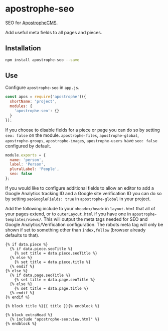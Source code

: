 # apostrophe-seo

SEO for [ApostropheCMS](http://apostrophecms.org/).

Add useful meta fields to all pages and pieces.

## Installation

```bash
npm install apostrophe-seo --save
```

## Use

Configure `apostrophe-seo` in `app.js`.

```js
const apos = require('apostrophe')({
  shortName: 'project',
  modules: {
    'apostrophe-seo': {}
  }
});
```

If you choose to disable fields for a piece or page you can do so by setting `seo: false` on the module. `apostrophe-files`, `apostrophe-global`, `apostrophe-groups`, `apostrophe-images`, `apostrophe-users` have `seo: false` configured by default.

```js
module.exports = {
  name: 'person',
  label: 'Person',
  pluralLabel: 'People',
  seo: false
};
```

If you would like to configure additional fields to allow an editor to add a Google Analytics tracking ID and a Google site verification ID you can do so by setting `seoGoogleFields: true` in `apostrophe-global` in your project.

Add the following include to your `<head></head>` in `layout.html` that all of your pages extend, or to `outerLayout.html` if you have one in `apostrophe-templates/views/`. This will output the meta tags needed for SEO and Google Analytics/Verification configuration. The robots meta tag will only be shown if set to something other than `index,follow` (browser already defaults to that).

```nunjucks
{% if data.piece %}
  {% if data.piece.seoTitle %}
    {% set title = data.piece.seoTitle %}
  {% else %}
    {% set title = data.piece.title %}
  {% endif %}
{% else %}
  {% if data.page.seoTitle %}
    {% set title = data.page.seoTitle %}
  {% else %}
    {% set title = data.page.title %}
  {% endif %}
{% endif %}

{% block title %}{{ title }}{% endblock %}

{% block extraHead %}
  {% include "apostrophe-seo:view.html" %}
{% endblock %}
```
